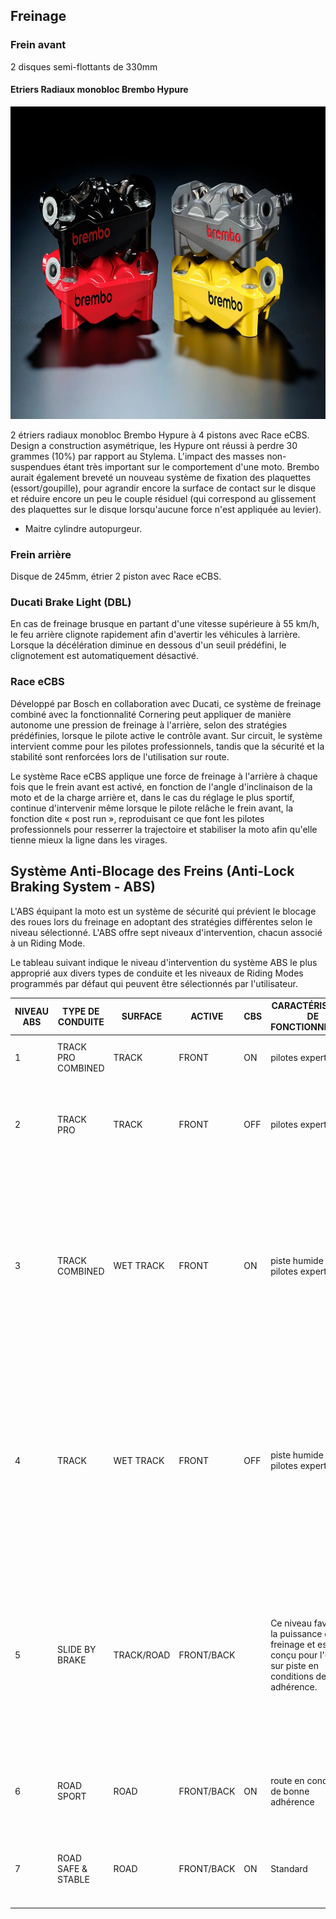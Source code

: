 ## Freinage

### Frein avant

2 disques semi-flottants de 330mm

#### Etriers Radiaux monobloc Brembo Hypure

<img src="images/brembo-hypure.webp" height="500" />

2 étriers radiaux monobloc Brembo Hypure à 4 pistons avec Race eCBS. Design a construction asymétrique, les Hypure ont réussi à perdre 30 grammes (10%) par rapport au Stylema. L'impact des masses non-suspendues étant très important sur le comportement d'une moto. Brembo aurait également breveté un nouveau système de fixation des plaquettes (essort/goupille), pour agrandir encore la surface de contact sur le disque et réduire encore un peu le couple résiduel (qui correspond au glissement des plaquettes sur le disque lorsqu'aucune force n'est appliquée au levier). 
- Maitre cylindre autopurgeur.

### Frein arrière

Disque de 245mm, étrier 2 piston avec Race eCBS.

### Ducati Brake Light (DBL)

En cas de freinage brusque en partant d'une vitesse supérieure à 55 km/h, le feu arrière clignote rapidement afin d'avertir les véhicules à larrière. Lorsque la décélération diminue en dessous d'un seuil prédéfini, le clignotement est automatiquement désactivé.

### Race eCBS

Développé par Bosch en collaboration avec Ducati, ce système de freinage combiné avec la fonctionnalité Cornering peut appliquer de manière autonome une pression de freinage à l'arrière, selon des stratégies prédéfinies, lorsque le pilote active le contrôle avant. Sur circuit, le système intervient comme pour les pilotes professionnels, tandis que la sécurité et la stabilité sont renforcées lors de l'utilisation sur route.

Le système Race eCBS applique une force de freinage à l'arrière à chaque fois que le frein avant est activé, en fonction de l'angle d'inclinaison de la moto et de la charge arrière et, dans le cas du réglage le plus sportif, continue d'intervenir même lorsque le pilote relâche le frein avant, la fonction dite « post run », reproduisant ce que font les pilotes professionnels pour resserrer la trajectoire et stabiliser la moto afin qu'elle tienne mieux la ligne dans les virages.

## Système Anti-Blocage des Freins (Anti-Lock Braking System - ABS)

L'ABS équipant la moto est un système de sécurité qui prévient le blocage des roues lors du freinage en adoptant des stratégies différentes selon le niveau sélectionné. L'ABS offre sept niveaux d'intervention, chacun associé à un Riding Mode.

Le tableau suivant indique le niveau d'intervention du système ABS le plus approprié aux divers types de conduite et les niveaux de Riding Modes programmés par défaut qui peuvent être sélectionnés par l'utilisateur.


| NIVEAU ABS | TYPE DE CONDUITE   | SURFACE    | ACTIVE     | CBS | CARACTÉRISTIQUE DE FONCTIONNEMENT                                                                                  | LIFT-UP CONTROL                                                                                                                                                                                   | PAR DÉFAUT |
| ------------ | -------------------- | ------------ | ------------ | ----- | --------------------------------------------------------------------------------------------------------------------- | --------------------------------------------------------------------------------------------------------------------------------------------------------------------------------------------------- | ------------- |
| 1          | TRACK PRO COMBINED | TRACK      | FRONT      | ON  | pilotes experts                                                                                                     | DISABLED if cornering function is active.                                                                                                                                                         | RACE A      |
| 2          | TRACK PRO          | TRACK      | FRONT      | OFF | pilotes experts                                                                                                     | Le système avec NE contrôle PAS le lift-up si la fonction cornering est active.                                                                                                                 |             |
| 3          | TRACK COMBINED     | WET TRACK  | FRONT      | ON  | piste humide pour pilotes experts                                                                                   | Le système NE contrôle PAS le lift-up si la fonction cornering est active. Ce niveau est également adapté à une utilisation sur piste avec les pneus Rain Pirelli SC1R.                      | RACE B      |
| 4          | TRACK              | WET TRACK  | FRONT      | OFF | piste humide pour pilotes experts                                                                                   | Le système NE contrôle PAS le lift-up si la fonction cornering est active. Ce niveau est également adapté à une utilisation sur piste avec les pneus Rain Pirelli SC1R.                      |             |
| 5          | SLIDE BY BRAKE     | TRACK/ROAD | FRONT/BACK |     | Ce niveau favorise la puissance de freinage et est conçu pour l'usage sur piste en conditions de bonne adhérence. | la fonction cornering est active. Le système avec ce niveau sélectionné, NE contrôle PAS le lift-up. Avec ce niveau sélectionné, est actif aussi le contrôle du slide pendant le freinage. |             |
| 6          | ROAD SPORT         | ROAD       | FRONT/BACK | ON  | route en conditions de bonne adhérence                                                                             | fonction cornering active, fonction de contrôle du lift-up active                                                                                                                                | ROAD, SPORT |
| 7          | ROAD SAFE & STABLE | ROAD       | FRONT/BACK | ON  | Standard                                                                                                            | fonction cornering active, fonction de contrôle du lift-up active        
